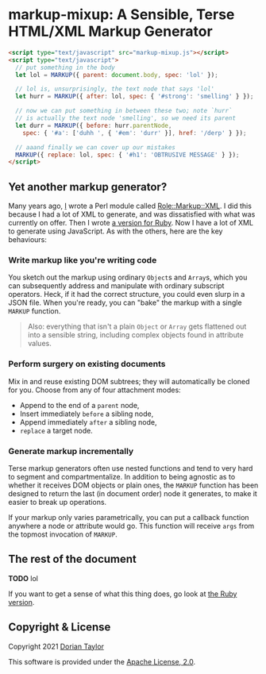 # markup-mixup: A Sensible, Terse HTML/XML Markup Generator

```html
<script type="text/javascript" src="markup-mixup.js"></script>
<script type="text/javascript">
  // put something in the body
  let lol = MARKUP({ parent: document.body, spec: 'lol' });

  // lol is, unsurprisingly, the text node that says 'lol'
  let hurr = MARKUP({ after: lol, spec: { '#strong': 'smelling' } });

  // now we can put something in between these two; note `hurr`
  // is actually the text node 'smelling', so we need its parent
  let durr = MARKUP({ before: hurr.parentNode,
    spec: { '#a': ['duhh ', { '#em': 'durr' }], href: '/derp' } });

  // aaand finally we can cover up our mistakes
  MARKUP({ replace: lol, spec: { '#h1': 'OBTRUSIVE MESSAGE' } });
</script>
```

## Yet another markup generator?

Many years ago, [I](https://doriantaylor.com/) wrote a Perl module
called
[Role::Markup::XML](https://metacpan.org/pod/Role::Markup::XML). I did
this because I had a lot of XML to generate, and was dissatisfied with
what was currently on offer. Then I wrote [a version for
Ruby](https://www.rubydoc.info/gems/xml-mixup/). Now I have a lot of
XML to generate using JavaScript. As with the others, here are the key
behaviours:

### Write markup like you're writing code

You sketch out the markup using ordinary `Object`s and `Array`s, which
you can subsequently address and manipulate with ordinary subscript
operators. Heck, if it had the correct structure, you could even slurp
in a JSON file. When you're ready, you can "bake" the markup with a
single `MARKUP` function.

> Also: everything that isn't a plain `Object` or `Array` gets
> flattened out into a sensible string, including complex objects
> found in attribute values.

### Perform surgery on existing documents

Mix in and reuse existing DOM subtrees; they will automatically be
cloned for you. Choose from any of four attachment modes:

* Append to the end of a `parent` node,
* Insert immediately `before` a sibling node,
* Append immediately `after` a sibling node,
* `replace` a target node.

### Generate markup incrementally

Terse markup generators often use nested functions and tend to very
hard to segment and compartmentalize. In addition to being agnostic as
to whether it receives DOM objects or plain ones, the `MARKUP`
function has been designed to return the last (in document order) node
it generates, to make it easier to break up operations.

If your markup only varies parametrically, you can put a callback
function anywhere a node or attribute would go. This function will
receive `args` from the topmost invocation of `MARKUP`.

## The rest of the document

**TODO** lol

If you want to get a sense of what this thing does, go look at [the
Ruby version](https://github.com/doriantaylor/rb-xml-mixup).

## Copyright & License

Copyright 2021 [Dorian Taylor](https://doriantaylor.com/)

This software is provided under
the [Apache License, 2.0](https://www.apache.org/licenses/LICENSE-2.0).
